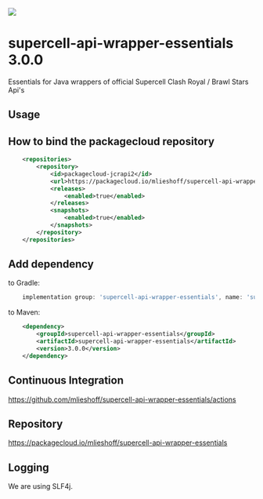 [![](https://img.shields.io/badge/java-packagecloud.io-844fec.svg)](https://packagecloud.io/)

# supercell-api-wrapper-essentials 3.0.0
Essentials for Java wrappers of official Supercell Clash Royal / Brawl Stars Api's

## Usage

## How to bind the packagecloud repository

```xml
    <repositories>
        <repository>
            <id>packagecloud-jcrapi2</id>
            <url>https://packagecloud.io/mlieshoff/supercell-api-wrapper-essentials/maven2</url>
            <releases>
                <enabled>true</enabled>
            </releases>
            <snapshots>
                <enabled>true</enabled>
            </snapshots>
        </repository>
    </repositories>
```

## Add dependency

to Gradle:
```groovy
    implementation group: 'supercell-api-wrapper-essentials', name: 'supercell-api-wrapper-essentials', version: '3.0.0'
```

to Maven:
```xml
    <dependency>
        <groupId>supercell-api-wrapper-essentials</groupId>
        <artifactId>supercell-api-wrapper-essentials</artifactId>
        <version>3.0.0</version>
    </dependency>
```

## Continuous Integration

https://github.com/mlieshoff/supercell-api-wrapper-essentials/actions

## Repository

https://packagecloud.io/mlieshoff/supercell-api-wrapper-essentials

## Logging

We are using SLF4j.
